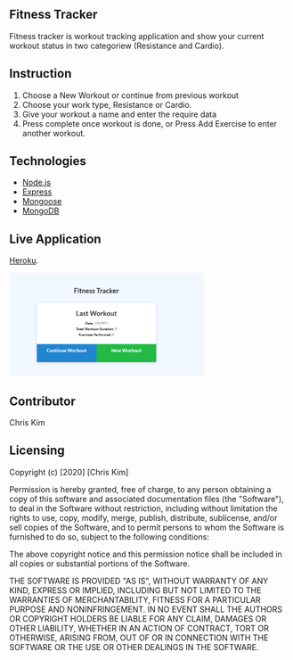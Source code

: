 ## Fitness Tracker
Fitness tracker is workout tracking application and show your current workout status in two categoriew (Resistance and Cardio).

## Instruction
1) Choose a New Workout or continue from previous workout
2) Choose your work type, Resistance or Cardio. 
3) Give your workout a name and enter the require data
4) Press complete once workout is done, or Press Add Exercise to enter another workout. 



## Technologies
* [Node.js](https://nodejs.org/en/)
* [Express](https://expressjs.com/)
* [Mongoose](https://mongoosejs.com/)
* [MongoDB](https://www.mongodb.com/)

## Live Application
[Heroku](https://aqueous-waters-10925.herokuapp.com/).

<img src="./public/assets/image.png" width="350">

## Contributor
Chris Kim

## Licensing
Copyright (c) [2020] [Chris Kim]

Permission is hereby granted, free of charge, to any person obtaining a copy of this software and associated documentation files (the "Software"), to deal in the Software without restriction, including without limitation the rights to use, copy, modify, merge, publish, distribute, sublicense, and/or sell copies of the Software, and to permit persons to whom the Software is furnished to do so, subject to the following conditions:

The above copyright notice and this permission notice shall be included in all copies or substantial portions of the Software.

THE SOFTWARE IS PROVIDED "AS IS", WITHOUT WARRANTY OF ANY KIND, EXPRESS OR IMPLIED, INCLUDING BUT NOT LIMITED TO THE WARRANTIES OF MERCHANTABILITY, FITNESS FOR A PARTICULAR PURPOSE AND NONINFRINGEMENT. IN NO EVENT SHALL THE AUTHORS OR COPYRIGHT HOLDERS BE LIABLE FOR ANY CLAIM, DAMAGES OR OTHER LIABILITY, WHETHER IN AN ACTION OF CONTRACT, TORT OR OTHERWISE, ARISING FROM, OUT OF OR IN CONNECTION WITH THE SOFTWARE OR THE USE OR OTHER DEALINGS IN THE SOFTWARE.